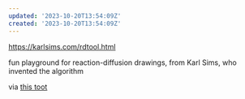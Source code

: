 ```yaml
---
updated: '2023-10-20T13:54:09Z'
created: '2023-10-20T13:54:09Z'
---
```

https://karlsims.com/rdtool.html

fun playground for reaction-diffusion drawings, from Karl Sims, who invented the algorithm

via [this toot](https://mastodon.social/@cacheflowe/110542809600078839)